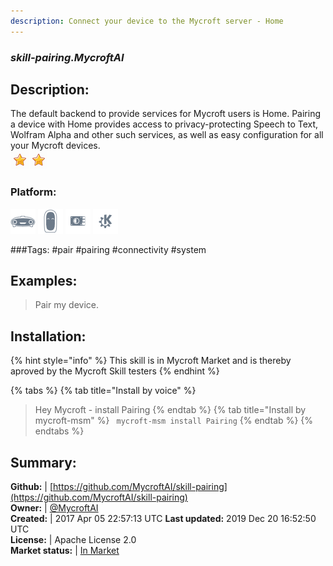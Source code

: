 ```yaml
---
description: Connect your device to the Mycroft server - Home
---
```


### _skill-pairing.MycroftAI_  
## Description:  
The default backend to provide services for Mycroft users is
Home.  Pairing a device with Home provides access
to privacy-protecting Speech to Text, Wolfram Alpha and other such services,
as well as easy configuration for all your Mycroft devices.  
![](../.gitbook/assets/star.png)![](../.gitbook/assets/star.png)  
### Platform:  
 ![Mark I](../.gitbook/assets/mark-1-icon.png)  ![Mark II](../.gitbook/assets/mark-2-icon.png)  ![Picroft](../.gitbook/assets/picroft-icon.png)  ![plasmoid](../.gitbook/assets/kde.png)   
  
###Tags: \#pair \#pairing \#connectivity \#system   
## Examples:  
> Pair my device.  
  
## Installation:  
{% hint style="info" %}
This skill is in Mycroft Market and is thereby aproved by the Mycroft Skill testers
{% endhint %}
    
{% tabs %}
{% tab title="Install by voice" %}
> Hey Mycroft - install Pairing
{% endtab %}
  {% tab title="Install by mycroft-msm" %}
``` mycroft-msm install Pairing```
{% endtab %}
  {% endtabs %}
    
## Summary:  
**Github:** | [https://github.com/MycroftAI/skill-pairing](https://github.com/MycroftAI/skill-pairing)  
**Owner:** | [@MycroftAI](https://github.com/MycroftAI)  
**Created:** | 2017 Apr 05 22:57:13 UTC  **Last updated:** 2019 Dec 20 16:52:50 UTC  
**License:** | Apache License 2.0  
**Market status:** | [In Market](https://market.mycroft.ai/skill/mycroft-pairing)  
